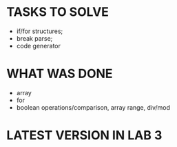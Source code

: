 # TASKS TO SOLVE

* if/for structures;
* break parse;
* сode generator

# WHAT WAS DONE

* array
* for
* boolean operations/comparison, array range, div/mod

# LATEST VERSION IN LAB 3
